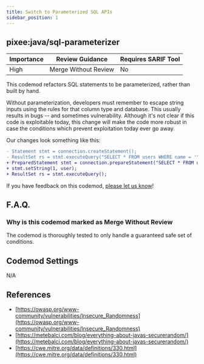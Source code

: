```yaml
---
title: Switch to Parameterized SQL APIs
sidebar_position: 1
---
```


## pixee:java/sql-parameterizer

| Importance | Review Guidance      | Requires SARIF Tool |
|------------|----------------------|---------------------|
 | High       | Merge Without Review | No                  |

This codemod refactors SQL statements to be parameterized, rather than built by hand.

Without parameterization, developers must remember to escape string inputs using the rules for that column type and database. This usually results in bugs -- and sometimes vulnerability. Although it's not clear if this code is exploitable today, this change will make the code more robust in case the conditions which prevent exploitation today ever go away. 

Our changes look something like this:

```diff
- Statement stmt = connection.createStatement();
- ResultSet rs = stmt.executeQuery("SELECT * FROM users WHERE name = '" + user + "'");
+ PreparedStatement stmt = connection.prepareStatement("SELECT * FROM users WHERE name = ?");
+ stmt.setString(1, user);
+ ResultSet rs = stmt.executeQuery();
```

If you have feedback on this codemod, [please let us know](mailto:feedback@pixee.ai)!

## F.A.Q. 

### Why is this codemod marked as Merge Without Review

The codemod is thoroughly tested to only handle a guaranteed safe set of conditions.

## Codemod Settings

N/A

## References
* [https://owasp.org/www-community/vulnerabilities/Insecure_Randomness](https://owasp.org/www-community/vulnerabilities/Insecure_Randomness)
* [https://metebalci.com/blog/everything-about-javas-securerandom/](https://metebalci.com/blog/everything-about-javas-securerandom/)
* [https://cwe.mitre.org/data/definitions/330.html](https://cwe.mitre.org/data/definitions/330.html)
